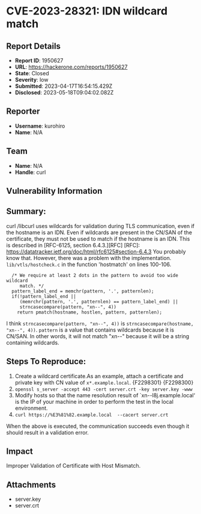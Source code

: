 # CVE-2023-28321: IDN wildcard match

## Report Details
- **Report ID**: 1950627
- **URL**: https://hackerone.com/reports/1950627
- **State**: Closed
- **Severity**: low
- **Submitted**: 2023-04-17T16:54:15.429Z
- **Disclosed**: 2023-05-18T09:04:02.082Z

## Reporter
- **Username**: kurohiro
- **Name**: N/A

## Team
- **Name**: N/A
- **Handle**: curl

## Vulnerability Information
## Summary:
curl /libcurl uses wildcards for validation during TLS communication, even if the hostname is an IDN.
Even if wildcards are present in the CN/SAN of the certificate, they must not be used to match if the hostname is an IDN.
This is described in [RFC-6125, section 6.4.3.][RFC]
[RFC]: https://datatracker.ietf.org/doc/html/rfc6125#section-6.4.3
You probably know that.
However, there was a problem with the implementation.
`lib/vtls/hostcheck.c` in the function  'hostmatch' on lines 100-106.

```
  /* We require at least 2 dots in the pattern to avoid too wide wildcard
     match. */
  pattern_label_end = memchr(pattern, '.', patternlen);
  if(!pattern_label_end ||
     (memrchr(pattern, '.', patternlen) == pattern_label_end) ||
     strncasecompare(pattern, "xn--", 4))
    return pmatch(hostname, hostlen, pattern, patternlen);
```
I think `strncasecompare(pattern, "xn--", 4))` is `strncasecompare(hostname, "xn--", 4))`.
`pattern` is a value that contains wildcards because it is CN/SAN.
In other words, it will not match "xn--" because it will be a string containing wildcards.

## Steps To Reproduce:
  1. Create a wildcard certificate.As an example, attach a certificate and private key with CN value of `x*.example.local`. {F2298301} {F2298300}
  2. `openssl s_server -accept 443 -cert server.crt -key server.key -www`
  3. Modify hosts so that the name resolution result of `xn--l8j.example.local‘ is the IP of your machine in order to perform the test in the local environment.
4. `curl https://%E3%81%82.example.local  --cacert server.crt`

When the above is executed, the communication succeeds even though it should result in a validation error.

## Impact

Improper Validation of Certificate with Host Mismatch.

## Attachments
- server.key
- server.crt

